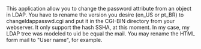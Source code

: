 This application allow you to change the password attribute from an object in LDAP.
You have to rename the version you desire (en_US or pt_BR) to changeldappasswd.cgi and put it in the CGI-BIN directory from your webserver.
It only support the hash SSHA, at this moment.
In my case, my LDAP tree was modeled to uid be equal the mail. You may rename the HTML form mail to "User name", for example.
